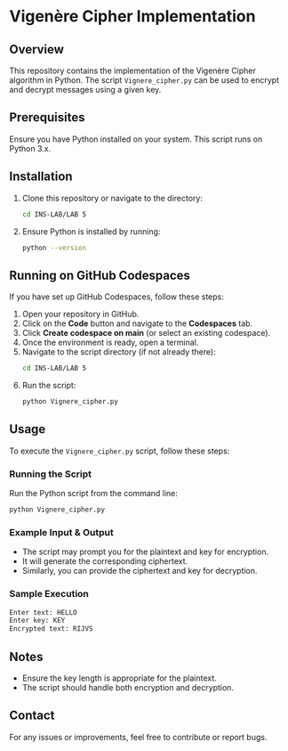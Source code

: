 # Vigenère Cipher Implementation

## Overview
This repository contains the implementation of the Vigenère Cipher algorithm in Python. The script `Vignere_cipher.py` can be used to encrypt and decrypt messages using a given key.

## Prerequisites
Ensure you have Python installed on your system. This script runs on Python 3.x.

## Installation
1. Clone this repository or navigate to the directory:
   ```sh
   cd INS-LAB/LAB 5
   ```
2. Ensure Python is installed by running:
   ```sh
   python --version
   ```

## Running on GitHub Codespaces
If you have set up GitHub Codespaces, follow these steps:
1. Open your repository in GitHub.
2. Click on the **Code** button and navigate to the **Codespaces** tab.
3. Click **Create codespace on main** (or select an existing codespace).
4. Once the environment is ready, open a terminal.
5. Navigate to the script directory (if not already there):
   ```sh
   cd INS-LAB/LAB 5
   ```
6. Run the script:
   ```sh
   python Vignere_cipher.py
   ```

## Usage
To execute the `Vignere_cipher.py` script, follow these steps:

### Running the Script
Run the Python script from the command line:
```sh
python Vignere_cipher.py
```

### Example Input & Output
- The script may prompt you for the plaintext and key for encryption.
- It will generate the corresponding ciphertext.
- Similarly, you can provide the ciphertext and key for decryption.

### Sample Execution
```sh
Enter text: HELLO
Enter key: KEY
Encrypted text: RIJVS
```

## Notes
- Ensure the key length is appropriate for the plaintext.
- The script should handle both encryption and decryption.

## Contact
For any issues or improvements, feel free to contribute or report bugs.

